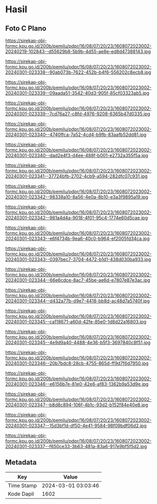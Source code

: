 # Hasil

## Foto C Plano

https://sirekap-obj-formc.kpu.go.id/200b/pemilu/pdpr/16/08/07/20/23/1608072023002-20240219-102843--d55629b8-5b9b-4d55-ae8e-ed8d47388143.jpg

https://sirekap-obj-formc.kpu.go.id/200b/pemilu/pdpr/16/08/07/20/23/1608072023002-20240301-023338--90ab073b-7622-452b-b4f6-556202c8ecb8.jpg

https://sirekap-obj-formc.kpu.go.id/200b/pemilu/pdpr/16/08/07/20/23/1608072023002-20240301-023339--09aada51-3542-40d3-905f-85cf03323ab5.jpg

https://sirekap-obj-formc.kpu.go.id/200b/pemilu/pdpr/16/08/07/20/23/1608072023002-20240301-023339--7cd76a27-c8fd-4976-9208-6365b47d0335.jpg

https://sirekap-obj-formc.kpu.go.id/200b/pemilu/pdpr/16/08/07/20/23/1608072023002-20240301-023340--4740ffca-7a52-4cd4-b9fb-83aafb52dd81.jpg

https://sirekap-obj-formc.kpu.go.id/200b/pemilu/pdpr/16/08/07/20/23/1608072023002-20240301-023340--dad2e4f3-d4ee-488f-b001-e2732a355f5a.jpg

https://sirekap-obj-formc.kpu.go.id/200b/pemilu/pdpr/16/08/07/20/23/1608072023002-20240301-023341--37724bfb-2702-4cb9-a594-282dfc07c931.jpg

https://sirekap-obj-formc.kpu.go.id/200b/pemilu/pdpr/16/08/07/20/23/1608072023002-20240301-023342--98338a10-8a56-4e0a-8b10-e3a3f9895a19.jpg

https://sirekap-obj-formc.kpu.go.id/200b/pemilu/pdpr/16/08/07/20/23/1608072023002-20240301-023342--981a4d4a-9018-4f01-95c4-1774e60d5cae.jpg

https://sirekap-obj-formc.kpu.go.id/200b/pemilu/pdpr/16/08/07/20/23/1608072023002-20240301-023343--e6f4734b-9ea6-40c0-b964-ef2005fd34ca.jpg

https://sirekap-obj-formc.kpu.go.id/200b/pemilu/pdpr/16/08/07/20/23/1608072023002-20240301-023343--0397bec7-3704-4472-b1d1-438d030ba933.jpg

https://sirekap-obj-formc.kpu.go.id/200b/pemilu/pdpr/16/08/07/20/23/1608072023002-20240301-023344--66e6cdce-8ac7-45be-ae6d-e7807e87e3ac.jpg

https://sirekap-obj-formc.kpu.go.id/200b/pemilu/pdpr/16/08/07/20/23/1608072023002-20240301-023344--d432a77b-d9e7-4418-bb8d-ac48d7a5740f.jpg

https://sirekap-obj-formc.kpu.go.id/200b/pemilu/pdpr/16/08/07/20/23/1608072023002-20240301-023345--ca118671-a60d-42fe-85e0-1d8d22a16803.jpg

https://sirekap-obj-formc.kpu.go.id/200b/pemilu/pdpr/16/08/07/20/23/1608072023002-20240301-023345--4e9d9a40-4488-4e36-b5f3-3697840c8f51.jpg

https://sirekap-obj-formc.kpu.go.id/200b/pemilu/pdpr/16/08/07/20/23/1608072023002-20240301-023346--20b7bdc8-28cb-4755-865d-ff9d7f6d7950.jpg

https://sirekap-obj-formc.kpu.go.id/200b/pemilu/pdpr/16/08/07/20/23/1608072023002-20240301-023346--e6156b7e-81e0-42e6-af83-1362b9a53d9e.jpg

https://sirekap-obj-formc.kpu.go.id/200b/pemilu/pdpr/16/08/07/20/23/1608072023002-20240301-023347--b8d8c894-106f-4b1c-93d2-b152f84e40e8.jpg

https://sirekap-obj-formc.kpu.go.id/200b/pemilu/pdpr/16/08/07/20/23/1608072023002-20240301-023347--15d3bf1d-df50-4e41-9584-98f09bdf06d2.jpg

https://sirekap-obj-formc.kpu.go.id/200b/pemilu/pdpr/16/08/07/20/23/1608072023002-20240301-023337--f650ce33-3b63-481a-83a6-917e9bf5f5d2.jpg


## Metadata

| Key        | Value               |
| ---------- | ------------------- |
| Time Stamp | 2024-03-01 03:03:46 |
| Kode Dapil | 1602                |



